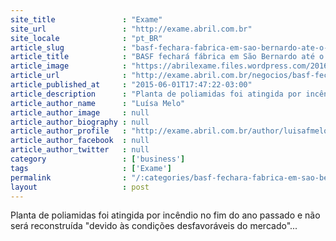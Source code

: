 ```yaml
---
site_title               : "Exame"
site_url                 : "http://exame.abril.com.br"
site_locale              : "pt_BR"
article_slug             : "basf-fechara-fabrica-em-sao-bernardo-ate-o-fim-do-ano"
article_title            : "BASF fechará fábrica em São Bernardo até o fim do ano"
article_image            : "https://abrilexame.files.wordpress.com/2016/09/size_960_16_9_basf47.jpg?quality=70&strip=all&w=960"
article_url              : "http://exame.abril.com.br/negocios/basf-fechara-fabrica-em-sao-bernardo-ate-o-fim-do-ano/"
article_published_at     : "2015-06-01T17:47:22-03:00"
article_description      : "Planta de poliamidas foi atingida por incêndio no fim do ano passado e não será reconstruída 'devido às condições desfavoráveis do mercado'..."
article_author_name      : "Luísa Melo"
article_author_image     : null
article_author_biography : null
article_author_profile   : "http://exame.abril.com.br/author/luisafmelo/"
article_author_facebook  : null
article_author_twitter   : null
category                 : ['business']
tags                     : ['Exame']
permalink                : "/:categories/basf-fechara-fabrica-em-sao-bernardo-ate-o-fim-do-ano/"
layout                   : post
---
```


Planta de poliamidas foi atingida por incêndio no fim do ano passado e não será reconstruída "devido às condições desfavoráveis do mercado"...
